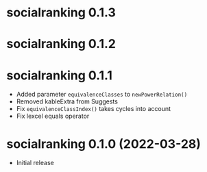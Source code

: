 # socialranking 0.1.3

# socialranking 0.1.2

# socialranking 0.1.1

* Added parameter `equivalenceClasses` to `newPowerRelation()`
* Removed kableExtra from Suggests
* Fix `equivalenceClassIndex()` takes cycles into account
* Fix lexcel equals operator

# socialranking 0.1.0 (2022-03-28)

* Initial release
